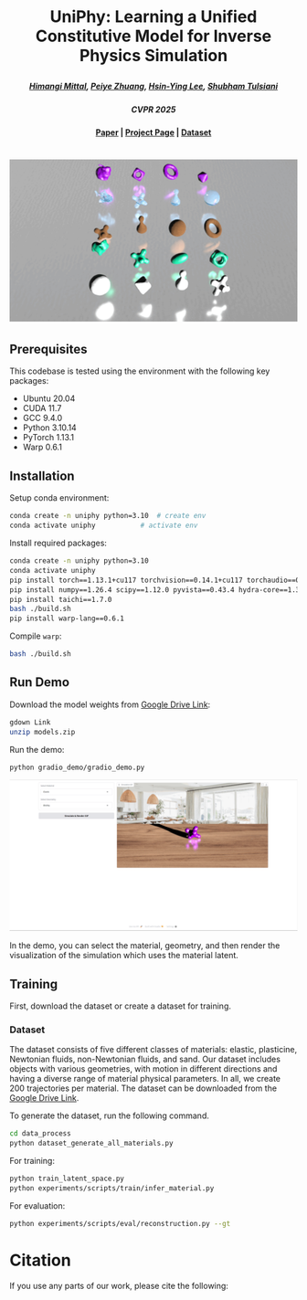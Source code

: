 # <p align="center"> UniPhy: Learning a Unified Constitutive Model for Inverse Physics Simulation </p>


#####  <p align="center"> [Himangi Mittal](https://himangim.github.io/), [Peiye Zhuang](https://payeah.net/), [Hsin-Ying Lee](https://hsinyinglee.com/), [Shubham Tulsiani](https://shubhtuls.github.io/)</p>
##### <p align="center"> CVPR 2025


#### <p align="center">[Paper]() | [Project Page]() | <a href="https://cmu.app.box.com/folder/285937780047?s=d4lrsn8iwsfgeczr6hpjm7ng5ifkcjah">Dataset</a> 

# <p align="center"> ![Demo Animation](assets/grid_animation2.gif) </p>

## Prerequisites

This codebase is tested using the environment with the following key packages:

- Ubuntu 20.04
- CUDA 11.7
- GCC 9.4.0
- Python 3.10.14
- PyTorch 1.13.1
- Warp 0.6.1

## Installation

Setup conda environment:

```bash
conda create -n uniphy python=3.10  # create env
conda activate uniphy           # activate env
```

Install required packages:

```bash
conda create -n uniphy python=3.10
conda activate uniphy
pip install torch==1.13.1+cu117 torchvision==0.14.1+cu117 torchaudio==0.13.1 --extra-index-url https://download.pytorch.org/whl/cu117
pip install numpy==1.26.4 scipy==1.12.0 pyvista==0.43.4 hydra-core==1.3.2 trimesh==4.2.0 einops==0.7.0 tqdm==4.66.2 psutil==5.9.8 tensorboard==2.16.2 ipython open3d==0.18.0 scikit-image==0.22.0 gradio
pip install taichi==1.7.0
bash ./build.sh
pip install warp-lang==0.6.1
```

Compile `warp`:

```bash
bash ./build.sh
```

## Run Demo

Download the model weights from [Google Drive Link](Link):

```bash
gdown Link
unzip models.zip
```

Run the demo:
```bash
python gradio_demo/gradio_demo.py
```

![teaser](assets/demo.png)

In the demo, you can select the material, geometry, and then render the visualization of the simulation which uses the material latent.

## Training

First, download the dataset or create a dataset for training.

### Dataset
The dataset consists of five different classes of materials: elastic, plasticine, Newtonian fluids, non-Newtonian fluids, and sand. 
Our dataset includes objects with various geometries, with motion in different directions and having a diverse range of material physical parameters. 
In all, we create 200 trajectories per material. The dataset can be downloaded from the [Google Drive Link](Link). 

To generate the dataset, run the following command.

```bash
cd data_process
python dataset_generate_all_materials.py
```

For training:

```bash
python train_latent_space.py
python experiments/scripts/train/infer_material.py
```

For evaluation:

```bash
python experiments/scripts/eval/reconstruction.py --gt
```

# Citation

If you use any parts of our work, please cite the following:

```

```